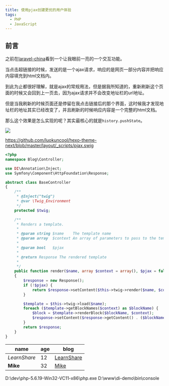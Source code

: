 ```yaml
---
title: 使用pjax创建更优的用户体验
tags:
  - PHP
  - JavaScript
---
```


## 前言

之前在[laravel-china](http://laravel-china.org)看到一个让我眼前一亮的一个交互功能。

当点击超链接的时候，发送的是一个ajax请求，响应的是网页一部分内容并把响应内容填充到html文档内。

到此为止都很好理解，就是ajax的常规用法，但是据我所知道的，重新刷新这个页面的时候又会回到上一页去，因为ajax请求并不会改变地址栏的url地址。

但是当我刷新的时候页面还是停留在我点击链接后的那个界面，这时候我才发现地址栏的地址其实已经改变了，并且刷新的时候响应内容是一个完整的html文档。

那么这个效果是怎么实现的呢？其实最核心的就是`history.pushState`。

![](http://www.luokuncool.pw/images/20170203125468.gif)

https://github.com/luokuncool/hexo-theme-next/blob/master/layout/_scripts/pjax.swig

```php
<?php
namespace Blog\Controller;

use DI\Annotation\Inject;
use Symfony\Component\HttpFoundation\Response;

abstract class BaseController
{
    /**
     * @Inject("twig")
     * @var \Twig_Environment
     */
    protected $twig;

    /**
     * Renders a template.
     *
     * @param string $name    The template name
     * @param array  $context An array of parameters to pass to the template
     *
     * @param bool   $pjax
     *
     * @return Response The rendered template
     *
     */
    public function render($name, array $context = array(), $pjax = false)
    {
        $response = new Response();
        if (!$pjax) {
            return $response->setContent($this->twig->render($name, $context));
        }

        $template = $this->twig->load($name);
        foreach ($template->getBlockNames($context) as $blockName) {
            $block = $template->renderBlock($blockName, $context);
            $response->setContent($response->getContent() . ($blockName == 'title' ? "<title>$block</title>" : $block) . PHP_EOL);
        }
        return $response;
    }
}
```



|     name     | age |             blog                |
| ------------ | --- | ------------------------------- |
| _LearnShare_ |  12 | [LearnShare](http://xianbai.me) |
| __Mike__     |  32 | [Mike](http://mike.me)          |


D:\dev\php-5.6.19-Win32-VC11-x86\php.exe D:\www\di-demo\bin\console